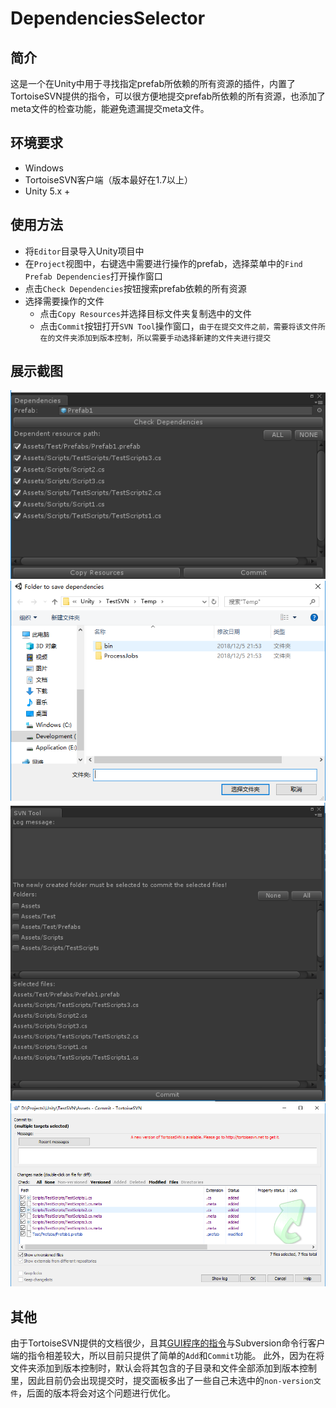 # DependenciesSelector
## 简介
这是一个在Unity中用于寻找指定prefab所依赖的所有资源的插件，内置了TortoiseSVN提供的指令，可以很方便地提交prefab所依赖的所有资源，也添加了meta文件的检查功能，能避免遗漏提交meta文件。

## 环境要求
* Windows
* TortoiseSVN客户端（版本最好在1.7以上）
* Unity 5.x +

## 使用方法
* 将`Editor`目录导入Unity项目中
* 在`Project`视图中，右键选中需要进行操作的prefab，选择菜单中的`Find Prefab Dependencies`打开操作窗口
* 点击`Check Dependencies`按钮搜索prefab依赖的所有资源
* 选择需要操作的文件
    * 点击`Copy Resources`并选择目标文件夹复制选中的文件
    * 点击`Commit`按钮打开`SVN Tool`操作窗口，`由于在提交文件之前，需要将该文件所在的文件夹添加到版本控制，所以需要手动选择新建的文件夹进行提交`

## 展示截图
![操作窗口](https://github.com/AsanCai/DependenciesSelector/raw/master/Images/image1.png)
![选择目标文件夹](https://github.com/AsanCai/DependenciesSelector/raw/master/Images/image2.png)
![SVN Tool](https://github.com/AsanCai/DependenciesSelector/raw/master/Images/image3.png)
![选择需要提交的文件](https://github.com/AsanCai/DependenciesSelector/raw/master/Images/image4.png)

## 其他
由于TortoiseSVN提供的文档很少，且其[GUI程序的指令](https://tortoisesvn.net/docs/nightly/TortoiseSVN_zh_CN/tsvn-automation.html)与Subversion命令行客户端的指令相差较大，所以目前只提供了简单的`Add`和`Commit`功能。
此外，因为在将文件夹添加到版本控制时，默认会将其包含的子目录和文件全部添加到版本控制里，因此目前仍会出现提交时，提交面板多出了一些自己未选中的`non-version文件`，后面的版本将会对这个问题进行优化。
